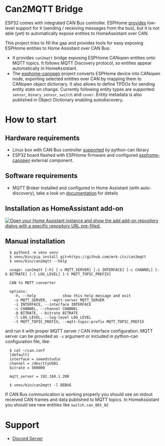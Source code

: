 # Can2MQTT Bridge

ESP32 comes with integrated CAN Bus controller. ESPHome [provides](https://esphome.io/components/canbus.html) low-level support for it (sending / receiving messages from the bus), but it is not able (yet) to automatically expose entities to HomeAssistant over CAN.

This project tries to fill the gap and provides tools for easy exposing ESPHome entities to Home Assistant over CAN Bus:

* It provides `can2mqtt` bridge exposing ESPHome CANopen entities onto MQTT topics. It follows MQTT Discovery protocol, so entities appear automatically in HomeAssistant.
* The [esphome-canopen](https://github.com/mrk-its/esphome-canopen) project converts ESPHome device into CANopen node, exporting selected entities over CAN by mapping them to CANopen object dictionary. It also allows to define TPDOs for sending entity state on change. Currently following entity types are supported: `sensor`, `binary_sensor`, `switch` and `cover`. Entity metadata is also published in Object Dictionary enabling autodiscovery.

# How to start
## Hardware requirements
 * Linux box with CAN Bus controller [supported](https://python-can.readthedocs.io/en/stable/interfaces.html) by python-can library
 * ESP32 board flashed with ESPHome firmware and configured [esphome-canopen](https://github.com/mrk-its/esphome-canopen) external component.
## Software requirements
 * MQTT Broker installed and configured in Home Assistant (with auto-discovery), take a look on [documentation](https://www.home-assistant.io/integrations/mqtt/) for details

## Installation as HomeAssistant add-on

[![Open your Home Assistant instance and show the add add-on repository dialog with a specific repository URL pre-filled.](https://my.home-assistant.io/badges/supervisor_add_addon_repository.svg)](https://my.home-assistant.io/redirect/supervisor_add_addon_repository/?repository_url=https%3A%2F%2Fgithub.com%2Fhome-assistant%2Faddons-example)

## Manual installation

```
  $ python3 -m venv venv
  $ venv/bin/pip install git+https://github.com/mrk-its/can2mqtt
  $ venv/bin/can2mqtt --help

  usage: can2mqtt [-h] [-s MQTT_SERVER] [-i INTERFACE] [-c CHANNEL] [-b BITRATE] [-l LOG_LEVEL] [-t MQTT_TOPIC_PREFIX]

  CAN to MQTT converter

  options:
    -h, --help            show this help message and exit
    -s MQTT_SERVER, --mqtt-server MQTT_SERVER
    -i INTERFACE, --interface INTERFACE
    -c CHANNEL, --channel CHANNEL
    -b BITRATE, --bitrate BITRATE
    -l LOG_LEVEL, --log-level LOG_LEVEL
    -t MQTT_TOPIC_PREFIX, --mqtt-topic-prefix MQTT_TOPIC_PREFIX
```
and run it with proper MQTT server / CAN interface configuration. MQTT server can be provided as `-s` argument or
included in python-can configuration file, like:
```
  $ cat ~/can.conf
  [default]
  interface = seeedstudio
  channel = /dev/ttyUSB1
  bitrate = 500000

  mqtt_server = 192.168.1.200

  $ venv/bin/can2mqtt -l DEBUG

```

If CAN Bus communication is working properly you should see on stdout received CAN frames and data published to MQTT topics.
In HomeAssistant you should see new entities like `switch.can_001_02`

# Support

* [Discord Server](https://discord.gg/f5UTFFnp)

